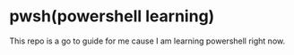 # pwsh(powershell learning)
This repo is a go to guide for me cause I am learning powershell right now.
